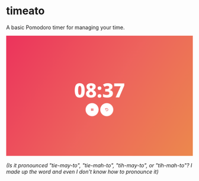 # timeato

A basic Pomodoro timer for managing your time.

![screenshot](screenshot.png)

*(Is it pronounced "tie-may-to", "tie-mah-to", "tih-may-to", or "tih-mah-to"? I made up the word and even I don't know how to pronounce it)*
